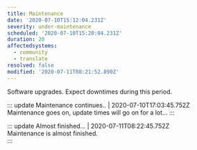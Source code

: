 ```yaml
---
title: Maintenance
date: '2020-07-10T15:12:04.231Z'
severity: under-maintenance
scheduled: '2020-07-10T15:20:04.231Z'
duration: 20
affectedsystems:
  - community
  - translate
resolved: false
modified: '2020-07-11T08:21:52.890Z'
---
```

Software upgrades. Expect downtimes during this period.

<!--- language code: en -->
::: update Maintenance continues.. | 2020-07-10T17:03:45.752Z  
Maintenance goes on, update times will go on for a lot... :::

::: update Almost finished... | 2020-07-11T08:22:45.752Z  
Maintenance is almost finished.  
:::